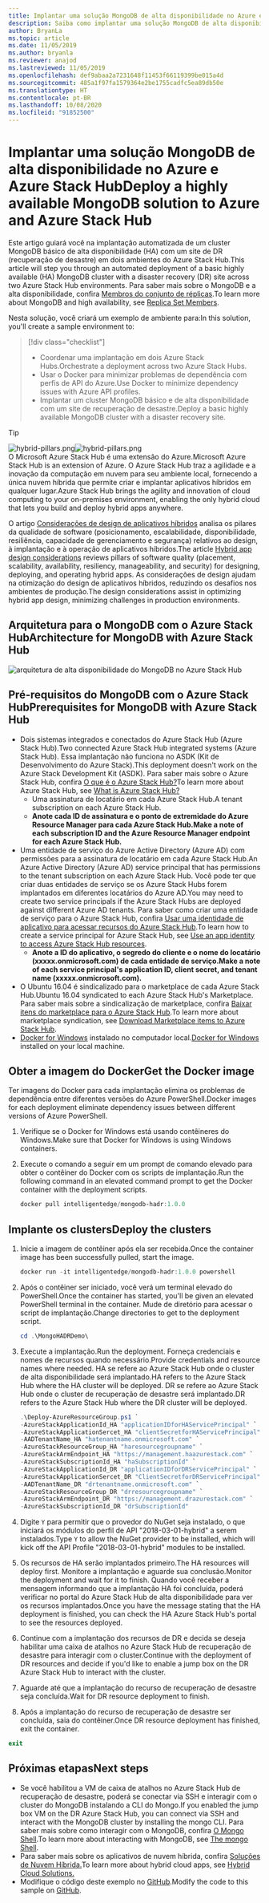 ```yaml
---
title: Implantar uma solução MongoDB de alta disponibilidade no Azure e Azure Stack Hub
description: Saiba como implantar uma solução MongoDB de alta disponibilidade no Azure e Azure Stack Hub
author: BryanLa
ms.topic: article
ms.date: 11/05/2019
ms.author: bryanla
ms.reviewer: anajod
ms.lastreviewed: 11/05/2019
ms.openlocfilehash: def9abaa2a7231648f11453f66119399be015a4d
ms.sourcegitcommit: 485a1f97fa1579364e2be1755cadfc5ea89db50e
ms.translationtype: HT
ms.contentlocale: pt-BR
ms.lasthandoff: 10/08/2020
ms.locfileid: "91852500"
---
```

# <a name="deploy-a-highly-available-mongodb-solution-to-azure-and-azure-stack-hub"></a><span data-ttu-id="44be8-103">Implantar uma solução MongoDB de alta disponibilidade no Azure e Azure Stack Hub</span><span class="sxs-lookup"><span data-stu-id="44be8-103">Deploy a highly available MongoDB solution to Azure and Azure Stack Hub</span></span>

<span data-ttu-id="44be8-104">Este artigo guiará você na implantação automatizada de um cluster MongoDB básico de alta disponibilidade (HA) com um site de DR (recuperação de desastre) em dois ambientes do Azure Stack Hub.</span><span class="sxs-lookup"><span data-stu-id="44be8-104">This article will step you through an automated deployment of a basic highly available (HA) MongoDB cluster with a disaster recovery (DR) site across two Azure Stack Hub environments.</span></span> <span data-ttu-id="44be8-105">Para saber mais sobre o MongoDB e a alta disponibilidade, confira [Membros do conjunto de réplicas](https://docs.mongodb.com/manual/core/replica-set-members/).</span><span class="sxs-lookup"><span data-stu-id="44be8-105">To learn more about MongoDB and high availability, see [Replica Set Members](https://docs.mongodb.com/manual/core/replica-set-members/).</span></span>

<span data-ttu-id="44be8-106">Nesta solução, você criará um exemplo de ambiente para:</span><span class="sxs-lookup"><span data-stu-id="44be8-106">In this solution, you'll create a sample environment to:</span></span>

> [!div class="checklist"]
> - <span data-ttu-id="44be8-107">Coordenar uma implantação em dois Azure Stack Hubs.</span><span class="sxs-lookup"><span data-stu-id="44be8-107">Orchestrate a deployment across two Azure Stack Hubs.</span></span>
> - <span data-ttu-id="44be8-108">Usar o Docker para minimizar problemas de dependência com perfis de API do Azure.</span><span class="sxs-lookup"><span data-stu-id="44be8-108">Use Docker to minimize dependency issues with Azure API profiles.</span></span>
> - <span data-ttu-id="44be8-109">Implantar um cluster MongoDB básico e de alta disponibilidade com um site de recuperação de desastre.</span><span class="sxs-lookup"><span data-stu-id="44be8-109">Deploy a basic highly available MongoDB cluster with a disaster recovery site.</span></span>

> [!Tip]  
> <span data-ttu-id="44be8-110">![hybrid-pillars.png](./media/solution-deployment-guide-cross-cloud-scaling/hybrid-pillars.png)</span><span class="sxs-lookup"><span data-stu-id="44be8-110">![hybrid-pillars.png](./media/solution-deployment-guide-cross-cloud-scaling/hybrid-pillars.png)</span></span>  
> <span data-ttu-id="44be8-111">O Microsoft Azure Stack Hub é uma extensão do Azure.</span><span class="sxs-lookup"><span data-stu-id="44be8-111">Microsoft Azure Stack Hub is an extension of Azure.</span></span> <span data-ttu-id="44be8-112">O Azure Stack Hub traz a agilidade e a inovação da computação em nuvem para seu ambiente local, fornecendo a única nuvem híbrida que permite criar e implantar aplicativos híbridos em qualquer lugar.</span><span class="sxs-lookup"><span data-stu-id="44be8-112">Azure Stack Hub brings the agility and innovation of cloud computing to your on-premises environment, enabling the only hybrid cloud that lets you build and deploy hybrid apps anywhere.</span></span>  
> 
> <span data-ttu-id="44be8-113">O artigo [Considerações de design de aplicativos híbridos](overview-app-design-considerations.md) analisa os pilares da qualidade de software (posicionamento, escalabilidade, disponibilidade, resiliência, capacidade de gerenciamento e segurança) relativos ao design, à implantação e à operação de aplicativos híbridos.</span><span class="sxs-lookup"><span data-stu-id="44be8-113">The article [Hybrid app design considerations](overview-app-design-considerations.md) reviews pillars of software quality (placement, scalability, availability, resiliency, manageability, and security) for designing, deploying, and operating hybrid apps.</span></span> <span data-ttu-id="44be8-114">As considerações de design ajudam na otimização do design de aplicativos híbridos, reduzindo os desafios nos ambientes de produção.</span><span class="sxs-lookup"><span data-stu-id="44be8-114">The design considerations assist in optimizing hybrid app design, minimizing challenges in production environments.</span></span>

## <a name="architecture-for-mongodb-with-azure-stack-hub"></a><span data-ttu-id="44be8-115">Arquitetura para o MongoDB com o Azure Stack Hub</span><span class="sxs-lookup"><span data-stu-id="44be8-115">Architecture for MongoDB with Azure Stack Hub</span></span>

![arquitetura de alta disponibilidade do MongoDB no Azure Stack Hub](media/solution-deployment-guide-mongodb-ha/image1.png)

## <a name="prerequisites-for-mongodb-with-azure-stack-hub"></a><span data-ttu-id="44be8-117">Pré-requisitos do MongoDB com o Azure Stack Hub</span><span class="sxs-lookup"><span data-stu-id="44be8-117">Prerequisites for MongoDB with Azure Stack Hub</span></span>

- <span data-ttu-id="44be8-118">Dois sistemas integrados e conectados do Azure Stack Hub (Azure Stack Hub).</span><span class="sxs-lookup"><span data-stu-id="44be8-118">Two connected Azure Stack Hub integrated systems (Azure Stack Hub).</span></span> <span data-ttu-id="44be8-119">Essa implantação não funciona no ASDK (Kit de Desenvolvimento do Azure Stack).</span><span class="sxs-lookup"><span data-stu-id="44be8-119">This deployment doesn't work on the Azure Stack Development Kit (ASDK).</span></span> <span data-ttu-id="44be8-120">Para saber mais sobre o Azure Stack Hub, confira [O que é o Azure Stack Hub?](https://azure.microsoft.com/products/azure-stack/hub/)</span><span class="sxs-lookup"><span data-stu-id="44be8-120">To learn more about Azure Stack Hub, see [What is Azure Stack Hub?](https://azure.microsoft.com/products/azure-stack/hub/)</span></span>
  - <span data-ttu-id="44be8-121">Uma assinatura de locatário em cada Azure Stack Hub.</span><span class="sxs-lookup"><span data-stu-id="44be8-121">A tenant subscription on each Azure Stack Hub.</span></span> 
  - <span data-ttu-id="44be8-122">**Anote cada ID de assinatura e o ponto de extremidade do Azure Resource Manager para cada Azure Stack Hub.**</span><span class="sxs-lookup"><span data-stu-id="44be8-122">**Make a note of each subscription ID and the Azure Resource Manager endpoint for each Azure Stack Hub.**</span></span>
- <span data-ttu-id="44be8-123">Uma entidade de serviço do Azure Active Directory (Azure AD) com permissões para a assinatura de locatário em cada Azure Stack Hub.</span><span class="sxs-lookup"><span data-stu-id="44be8-123">An Azure Active Directory (Azure AD) service principal that has permissions to the tenant subscription on each Azure Stack Hub.</span></span> <span data-ttu-id="44be8-124">Você pode ter que criar duas entidades de serviço se os Azure Stack Hubs forem implantados em diferentes locatários do Azure AD.</span><span class="sxs-lookup"><span data-stu-id="44be8-124">You may need to create two service principals if the Azure Stack Hubs are deployed against different Azure AD tenants.</span></span> <span data-ttu-id="44be8-125">Para saber como criar uma entidade de serviço para o Azure Stack Hub, confira [Usar uma identidade de aplicativo para acessar recursos do Azure Stack Hub](/azure-stack/user/azure-stack-create-service-principals).</span><span class="sxs-lookup"><span data-stu-id="44be8-125">To learn how to create a service principal for Azure Stack Hub, see [Use an app identity to access Azure Stack Hub resources](/azure-stack/user/azure-stack-create-service-principals).</span></span>
  - <span data-ttu-id="44be8-126">**Anote a ID do aplicativo, o segredo do cliente e o nome do locatário (xxxxx.onmicrosoft.com) de cada entidade de serviço.**</span><span class="sxs-lookup"><span data-stu-id="44be8-126">**Make a note of each service principal's application ID, client secret, and tenant name (xxxxx.onmicrosoft.com).**</span></span>
- <span data-ttu-id="44be8-127">O Ubuntu 16.04 é sindicalizado para o marketplace de cada Azure Stack Hub.</span><span class="sxs-lookup"><span data-stu-id="44be8-127">Ubuntu 16.04 syndicated to each Azure Stack Hub's Marketplace.</span></span> <span data-ttu-id="44be8-128">Para saber mais sobre a sindicalização de marketplace, confira [Baixar itens do marketplace para o Azure Stack Hub](/azure-stack/operator/azure-stack-download-azure-marketplace-item).</span><span class="sxs-lookup"><span data-stu-id="44be8-128">To learn more about marketplace syndication, see [Download Marketplace items to Azure Stack Hub](/azure-stack/operator/azure-stack-download-azure-marketplace-item).</span></span>
- <span data-ttu-id="44be8-129">[Docker for Windows](https://docs.docker.com/docker-for-windows/) instalado no computador local.</span><span class="sxs-lookup"><span data-stu-id="44be8-129">[Docker for Windows](https://docs.docker.com/docker-for-windows/) installed on your local machine.</span></span>

## <a name="get-the-docker-image"></a><span data-ttu-id="44be8-130">Obter a imagem do Docker</span><span class="sxs-lookup"><span data-stu-id="44be8-130">Get the Docker image</span></span>

<span data-ttu-id="44be8-131">Ter imagens do Docker para cada implantação elimina os problemas de dependência entre diferentes versões do Azure PowerShell.</span><span class="sxs-lookup"><span data-stu-id="44be8-131">Docker images for each deployment eliminate dependency issues between different versions of Azure PowerShell.</span></span>

1. <span data-ttu-id="44be8-132">Verifique se o Docker for Windows está usando contêineres do Windows.</span><span class="sxs-lookup"><span data-stu-id="44be8-132">Make sure that Docker for Windows is using Windows containers.</span></span>
2. <span data-ttu-id="44be8-133">Execute o comando a seguir em um prompt de comando elevado para obter o contêiner do Docker com os scripts de implantação.</span><span class="sxs-lookup"><span data-stu-id="44be8-133">Run the following command in an elevated command prompt to get the Docker container with the deployment scripts.</span></span>

    ```powershell  
    docker pull intelligentedge/mongodb-hadr:1.0.0
    ```

## <a name="deploy-the-clusters"></a><span data-ttu-id="44be8-134">Implante os clusters</span><span class="sxs-lookup"><span data-stu-id="44be8-134">Deploy the clusters</span></span>

1. <span data-ttu-id="44be8-135">Inicie a imagem de contêiner após ela ser recebida.</span><span class="sxs-lookup"><span data-stu-id="44be8-135">Once the container image has been successfully pulled, start the image.</span></span>

    ```powershell  
    docker run -it intelligentedge/mongodb-hadr:1.0.0 powershell
    ```

2. <span data-ttu-id="44be8-136">Após o contêiner ser iniciado, você verá um terminal elevado do PowerShell.</span><span class="sxs-lookup"><span data-stu-id="44be8-136">Once the container has started, you'll be given an elevated PowerShell terminal in the container.</span></span> <span data-ttu-id="44be8-137">Mude de diretório para acessar o script de implantação.</span><span class="sxs-lookup"><span data-stu-id="44be8-137">Change directories to get to the deployment script.</span></span>

    ```powershell  
    cd .\MongoHADRDemo\
    ```

3. <span data-ttu-id="44be8-138">Execute a implantação.</span><span class="sxs-lookup"><span data-stu-id="44be8-138">Run the deployment.</span></span> <span data-ttu-id="44be8-139">Forneça credenciais e nomes de recursos quando necessário.</span><span class="sxs-lookup"><span data-stu-id="44be8-139">Provide credentials and resource names where needed.</span></span> <span data-ttu-id="44be8-140">HA se refere ao Azure Stack Hub onde o cluster de alta disponibilidade será implantado.</span><span class="sxs-lookup"><span data-stu-id="44be8-140">HA refers to the Azure Stack Hub where the HA cluster will be deployed.</span></span> <span data-ttu-id="44be8-141">DR se refere ao Azure Stack Hub onde o cluster de recuperação de desastre será implantado.</span><span class="sxs-lookup"><span data-stu-id="44be8-141">DR refers to the Azure Stack Hub where the DR cluster will be deployed.</span></span>

    ```powershell
    .\Deploy-AzureResourceGroup.ps1 `
    -AzureStackApplicationId_HA "applicationIDforHAServicePrincipal" `
    -AzureStackApplicationSercet_HA "clientSecretforHAServicePrincipal" `
    -AADTenantName_HA "hatenantname.onmicrosoft.com" `
    -AzureStackResourceGroup_HA "haresourcegroupname" `
    -AzureStackArmEndpoint_HA "https://management.haazurestack.com" `
    -AzureStackSubscriptionId_HA "haSubscriptionId" `
    -AzureStackApplicationId_DR "applicationIDforDRServicePrincipal" `
    -AzureStackApplicationSercet_DR "ClientSecretforDRServicePrincipal" `
    -AADTenantName_DR "drtenantname.onmicrosoft.com" `
    -AzureStackResourceGroup_DR "drresourcegroupname" `
    -AzureStackArmEndpoint_DR "https://management.drazurestack.com" `
    -AzureStackSubscriptionId_DR "drSubscriptionId"
    ```

4. <span data-ttu-id="44be8-142">Digite `Y` para permitir que o provedor do NuGet seja instalado, o que iniciará os módulos do perfil de API "2018-03-01-hybrid" a serem instalados.</span><span class="sxs-lookup"><span data-stu-id="44be8-142">Type `Y` to allow the NuGet provider to be installed, which will kick off the API Profile "2018-03-01-hybrid" modules to be installed.</span></span>

5. <span data-ttu-id="44be8-143">Os recursos de HA serão implantados primeiro.</span><span class="sxs-lookup"><span data-stu-id="44be8-143">The HA resources will deploy first.</span></span> <span data-ttu-id="44be8-144">Monitore a implantação e aguarde sua conclusão.</span><span class="sxs-lookup"><span data-stu-id="44be8-144">Monitor the deployment and wait for it to finish.</span></span> <span data-ttu-id="44be8-145">Quando você receber a mensagem informando que a implantação HA foi concluída, poderá verificar no portal do Azure Stack Hub de alta disponibilidade para ver os recursos implantados.</span><span class="sxs-lookup"><span data-stu-id="44be8-145">Once you have the message stating that the HA deployment is finished, you can check the HA Azure Stack Hub's portal to see the resources deployed.</span></span>

6. <span data-ttu-id="44be8-146">Continue com a implantação dos recursos de DR e decida se deseja habilitar uma caixa de atalhos no Azure Stack Hub de recuperação de desastre para interagir com o cluster.</span><span class="sxs-lookup"><span data-stu-id="44be8-146">Continue with the deployment of DR resources and decide if you'd like to enable a jump box on the DR Azure Stack Hub to interact with the cluster.</span></span>

7. <span data-ttu-id="44be8-147">Aguarde até que a implantação do recurso de recuperação de desastre seja concluída.</span><span class="sxs-lookup"><span data-stu-id="44be8-147">Wait for DR resource deployment to finish.</span></span>

8. <span data-ttu-id="44be8-148">Após a implantação do recurso de recuperação de desastre ser concluída, saia do contêiner.</span><span class="sxs-lookup"><span data-stu-id="44be8-148">Once DR resource deployment has finished, exit the container.</span></span>

  ```powershell
  exit
  ```

## <a name="next-steps"></a><span data-ttu-id="44be8-149">Próximas etapas</span><span class="sxs-lookup"><span data-stu-id="44be8-149">Next steps</span></span>

- <span data-ttu-id="44be8-150">Se você habilitou a VM de caixa de atalhos no Azure Stack Hub de recuperação de desastre, poderá se conectar via SSH e interagir com o cluster do MongoDB instalando a CLI do Mongo.</span><span class="sxs-lookup"><span data-stu-id="44be8-150">If you enabled the jump box VM on the DR Azure Stack Hub, you can connect via SSH and interact with the MongoDB cluster by installing the mongo CLI.</span></span> <span data-ttu-id="44be8-151">Para saber mais sobre como interagir com o MongoDB, confira [O Mongo Shell](https://docs.mongodb.com/manual/mongo/).</span><span class="sxs-lookup"><span data-stu-id="44be8-151">To learn more about interacting with MongoDB, see [The mongo Shell](https://docs.mongodb.com/manual/mongo/).</span></span>
- <span data-ttu-id="44be8-152">Para saber mais sobre os aplicativos de nuvem híbrida, confira [Soluções de Nuvem Híbrida.](/azure-stack/user/)</span><span class="sxs-lookup"><span data-stu-id="44be8-152">To learn more about hybrid cloud apps, see [Hybrid Cloud Solutions.](/azure-stack/user/)</span></span>
- <span data-ttu-id="44be8-153">Modifique o código deste exemplo no [GitHub](https://github.com/Azure-Samples/azure-intelligent-edge-patterns).</span><span class="sxs-lookup"><span data-stu-id="44be8-153">Modify the code to this sample on [GitHub](https://github.com/Azure-Samples/azure-intelligent-edge-patterns).</span></span>